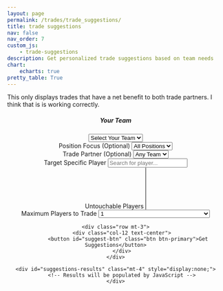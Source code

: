 ```yaml
---
layout: page
permalink: /trades/trade_suggestions/
title: trade suggestions
nav: false
nav_order: 7
custom_js:
    - trade-suggestions
description: Get personalized trade suggestions based on team needs
chart:
    echarts: true
pretty_table: True
---
```

<style>
  table[data-toggle="table"] tbody td {
    color: #2c3e50 !important;
  }
</style>
<script src="/assets/js/trade-suggestions.js"></script>

This only displays trades that have a net benefit to both trade partners. I think that is is working correctly. 

<center>
<div class="container mt-4">
    <div class="row d-flex justify-content-center">
        <div class="col-md-6">
            <div class="card">
                <div class="card-header">
                    <h5>Your Team</h5>
                </div>
                <div class="card-body">
                    <select id="team-select" class="form-control mb-3">
                        <option value="">Select Your Team</option>
                    </select>
                    <div class="mb-3">
                        <label class="form-label">Position Focus (Optional)</label>
                        <select id="position-select" class="form-control">
                            <option value="">All Positions</option>
                            <option value="QB">QB</option>
                            <option value="RB">RB</option>
                            <option value="WR">WR</option>
                            <option value="TE">TE</option>
                        </select>
                    </div>
                    <div class="mb-3">
    <label class="form-label">Trade Partner (Optional)</label>
    <select id="partner-select" class="form-control">
        <option value="">Any Team</option>
    </select>
</div>

<div class="mb-3">
    <label class="form-label">Target Specific Player</label>
    <input type="text" id="target-player" class="form-control" placeholder="Search for player...">
    <select id="target-player-select" class="form-control mt-2" style="display:none;">
    </select>
</div>
                    <div class="mb-3">
                        <label class="form-label">Untouchable Players</label>
                        <select id="locked-players" class="form-control" multiple size="6">
                        </select>
                    </div>
                    <div class="mb-3">
    <label class="form-label">Maximum Players to Trade</label>
    <select id="max-players" class="form-control">
        <option value="1">1</option>
        <option value="2">2</option>
        <option value="3">3 (this takes a few seconds to calculate) </option>
    </select>
</div>
                </div>
            </div>
        </div>
    </div>
    
    <div class="row mt-3">
        <div class="col-12 text-center">
            <button id="suggest-btn" class="btn btn-primary">Get Suggestions</button>
        </div>
    </div>

    <div id="suggestions-results" class="mt-4" style="display:none;">
        <!-- Results will be populated by JavaScript -->
    </div>
</div>
</center>